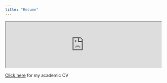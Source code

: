 ```yaml
---
title: "Resume"
---
```


<iframe src="https://drive.google.com/file/d/13b8cFSFtCubwRPUbwR5DPgECAffaKHX0/preview" width="100%"></iframe>

[Click here](/cv) for my academic CV
